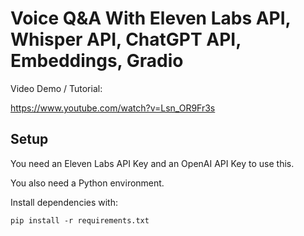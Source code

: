 # Voice Q&A With Eleven Labs API, Whisper API, ChatGPT API, Embeddings, Gradio

Video Demo / Tutorial:

https://www.youtube.com/watch?v=Lsn_OR9Fr3s

## Setup

You need an Eleven Labs API Key and an OpenAI API Key to use this.

You also need a Python environment. 

Install dependencies with:

```
pip install -r requirements.txt
```

